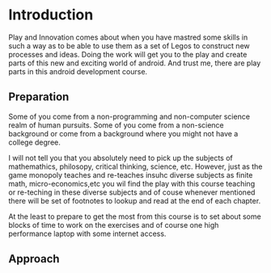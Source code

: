 # Introduction

Play and Innovation comes about when you have mastred some skills in
such a way as to be able to use them as a set of Legos to construct 
new processes and ideas.  Doing the work will get you to the play 
and create parts of this new and exciting world of android. And trust 
me, there are play parts in this android development course.

## Preparation

Some of you come from a non-programming and non-computer science realm 
of human pursuits. Some of you come from a non-science background or 
come from a background where you might not have a college degree.

I will not tell you that you absolutely need to pick up the subjects of
mathemathics, philosopy, critical thinking, science, etc. However, 
just as the game monopoly teaches and re-teaches insuhc diverse subjects as
finite math, micro-economics,etc you wil find the play with this course 
teaching or re-teching in these diverse subjects and of couse whenever 
mentioned there will be set of footnotes to lookup and read at the end 
of each chapter.

At the least to prepare to get the most from this course is to 
set about some blocks of time to work on the exercises and of course 
one high performance laptop with some internet access.

## Approach

